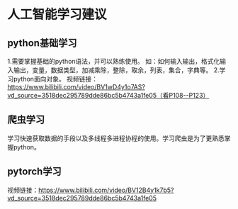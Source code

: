 # 人工智能学习建议

## python基础学习
  1.需要掌握基础的python语法，并可以熟练使用。
    如：如何输入输出，格式化输入输出，变量，数据类型，加减乘除，整除，取余，列表，集合，字典等。
  2.学习python面向对象。
    视频链接：https://www.bilibili.com/video/BV1wD4y1o7AS?vd_source=3518dec295789dde86bc5b4743a1fe05（看P108--P123）
## 爬虫学习
  学习快速获取数据的手段以及多线程多进程协程的使用。学习爬虫是为了更熟悉掌握python。
## pytorch学习
  视频链接：https://www.bilibili.com/video/BV12B4y1k7b5?vd_source=3518dec295789dde86bc5b4743a1fe05

